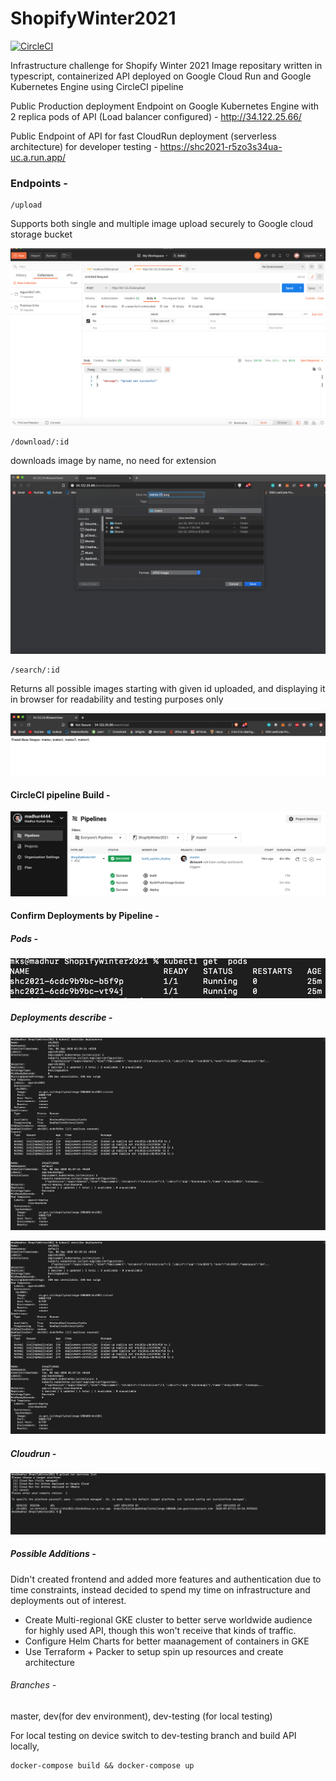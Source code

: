 # ShopifyWinter2021
[![CircleCI](https://circleci.com/gh/madhur4444/ShopifyWinter2021.svg?style=shield)](https://circleci.com/gh/madhur4444/ShopifyWinter2021)

Infrastructure challenge for Shopify Winter 2021
Image repositary written in typescript, containerized API deployed on Google Cloud Run and Google Kubernetes Engine using CircleCI pipeline

Public Production deployment Endpoint on Google Kubernetes Engine with 2 replica pods of API (Load balancer configured) - http://34.122.25.66/

Public Endpoint of API for fast CloudRun deployment (serverless architecture) for developer testing - https://shc2021-r5zo3s34ua-uc.a.run.app/

### Endpoints -

```
/upload
```


Supports both single and multiple image upload securely to Google cloud storage bucket

![Screenshot](assets/upload.png)


```
/download/:id
```


downloads image by name, no need for extension

![Screenshot](assets/Download.png)

```
/search/:id
```


Returns all possible images starting with given id uploaded, and displaying it in browser for readability and testing purposes only

![Screenshot](assets/search.png)


#### CircleCI pipeline Build -

![Screenshot](assets/Pipeline.png)


#### Confirm Deployments by Pipeline - 

##### Pods - 

![Screenshot](assets/Pods.png)

##### Deployments describe -

![Screenshot](assets/GKE1.png)

![Screenshot](assets/GKE1.png)

##### Cloudrun - 

![Screenshot](assets/CloudRun.png)


##### Possible Additions -

Didn't created frontend and added more features and authentication due to time constraints, instead decided to spend my time on infrastructure and deployments out of interest.

- Create Multi-regional GKE cluster to better serve worldwide audience for highly used API, though this won't receive that kinds of traffic.
- Configure Helm Charts for better maanagement of containers in GKE
- Use Terraform + Packer to setup spin up resources and create architecture

###### Branches - 
master, dev(for dev environment), dev-testing (for local testing)

For local testing on device switch to dev-testing branch and build API locally,

```
docker-compose build && docker-compose up
```

